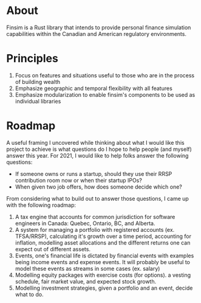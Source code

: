# About

Finsim is a Rust library that intends to provide personal finance simulation capabilities within the Canadian and American regulatory environments.

# Principles

1. Focus on features and situations useful to those who are in the process of building wealth
2. Emphasize geographic and temporal flexibility with all features
3. Emphasize modularization to enable finsim's components to be used as individual libraries

# Roadmap

A useful framing I uncovered while thinking about what I would like this project to achieve is what questions do I hope to help people (and myself) answer 
this year. For 2021, I would like to help folks answer the following questions:

* If someone owns or runs a startup, should they use their RRSP contribution room now or when their startup IPOs?
* When given two job offers, how does someone  decide which one?

From considering what to build out to answer those questions, I came up with the following roadmap:

1. A tax engine that accounts for common jurisdiction for software engineers in Canada: Quebec, Ontario, BC, and Alberta.
2. A system for managing a portfolio with registered accounts (ex. TFSA/RRSP), calculating it's growth over a time period, accounting for inflation, modelling asset allocations and the different returns one can expect out of different assets.
3. Events, one's financial life is dictated by financial events with examples being income events and expense events. It will probably be useful to model these events as streams in some cases (ex. salary)
4. Modelling equity packages with exercise costs (for options). a vesting schedule, fair market value, and expected stock growth.
5. Modelling investment strategies, given a portfolio and an event, decide what to do.